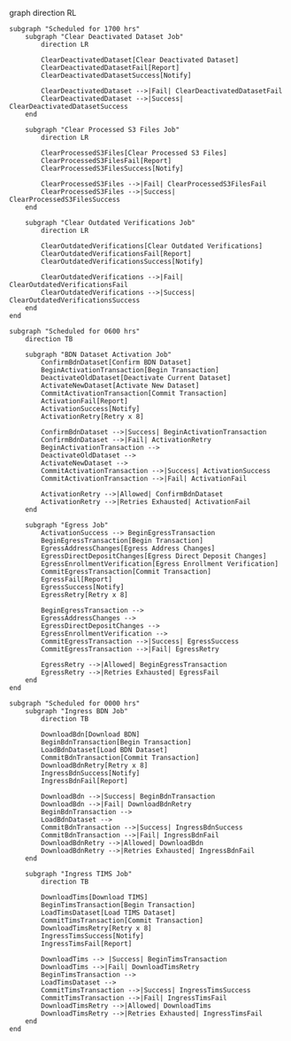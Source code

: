 graph
    direction RL

    subgraph "Scheduled for 1700 hrs"
        subgraph "Clear Deactivated Dataset Job"
            direction LR

            ClearDeactivatedDataset[Clear Deactivated Dataset]
            ClearDeactivatedDatasetFail[Report]
            ClearDeactivatedDatasetSuccess[Notify]

            ClearDeactivatedDataset -->|Fail| ClearDeactivatedDatasetFail
            ClearDeactivatedDataset -->|Success| ClearDeactivatedDatasetSuccess
        end

        subgraph "Clear Processed S3 Files Job"
            direction LR

            ClearProcessedS3Files[Clear Processed S3 Files]
            ClearProcessedS3FilesFail[Report]
            ClearProcessedS3FilesSuccess[Notify]

            ClearProcessedS3Files -->|Fail| ClearProcessedS3FilesFail
            ClearProcessedS3Files -->|Success| ClearProcessedS3FilesSuccess
        end

        subgraph "Clear Outdated Verifications Job"
            direction LR

            ClearOutdatedVerifications[Clear Outdated Verifications]
            ClearOutdatedVerificationsFail[Report]
            ClearOutdatedVerificationsSuccess[Notify]

            ClearOutdatedVerifications -->|Fail| ClearOutdatedVerificationsFail
            ClearOutdatedVerifications -->|Success| ClearOutdatedVerificationsSuccess
        end
    end

    subgraph "Scheduled for 0600 hrs"
        direction TB

        subgraph "BDN Dataset Activation Job"
            ConfirmBdnDataset[Confirm BDN Dataset]
            BeginActivationTransaction[Begin Transaction]
            DeactivateOldDataset[Deactivate Current Dataset]
            ActivateNewDataset[Activate New Dataset]
            CommitActivationTransaction[Commit Transaction]
            ActivationFail[Report]
            ActivationSuccess[Notify]
            ActivationRetry[Retry x 8]

            ConfirmBdnDataset -->|Success| BeginActivationTransaction
            ConfirmBdnDataset -->|Fail| ActivationRetry
            BeginActivationTransaction -->
            DeactivateOldDataset -->
            ActivateNewDataset -->
            CommitActivationTransaction -->|Success| ActivationSuccess
            CommitActivationTransaction -->|Fail| ActivationFail

            ActivationRetry -->|Allowed| ConfirmBdnDataset
            ActivationRetry -->|Retries Exhausted| ActivationFail
        end

        subgraph "Egress Job"
            ActivationSuccess --> BeginEgressTransaction
            BeginEgressTransaction[Begin Transaction]
            EgressAddressChanges[Egress Address Changes]
            EgressDirectDepositChanges[Egress Direct Deposit Changes]
            EgressEnrollmentVerification[Egress Enrollment Verification]
            CommitEgressTransaction[Commit Transaction]
            EgressFail[Report]
            EgressSuccess[Notify]
            EgressRetry[Retry x 8]

            BeginEgressTransaction -->
            EgressAddressChanges -->
            EgressDirectDepositChanges -->
            EgressEnrollmentVerification -->
            CommitEgressTransaction -->|Success| EgressSuccess
            CommitEgressTransaction -->|Fail| EgressRetry

            EgressRetry -->|Allowed| BeginEgressTransaction
            EgressRetry -->|Retries Exhausted| EgressFail
        end
    end

    subgraph "Scheduled for 0000 hrs"
        subgraph "Ingress BDN Job"
            direction TB

            DownloadBdn[Download BDN]
            BeginBdnTransaction[Begin Transaction]
            LoadBdnDataset[Load BDN Dataset]
            CommitBdnTransaction[Commit Transaction]
            DownloadBdnRetry[Retry x 8]
            IngressBdnSuccess[Notify]
            IngressBdnFail[Report]

            DownloadBdn -->|Success| BeginBdnTransaction
            DownloadBdn -->|Fail| DownloadBdnRetry
            BeginBdnTransaction --> 
            LoadBdnDataset -->
            CommitBdnTransaction -->|Success| IngressBdnSuccess
            CommitBdnTransaction -->|Fail| IngressBdnFail
            DownloadBdnRetry -->|Allowed| DownloadBdn
            DownloadBdnRetry -->|Retries Exhausted| IngressBdnFail
        end

        subgraph "Ingress TIMS Job"
            direction TB

            DownloadTims[Download TIMS]
            BeginTimsTransaction[Begin Transaction]
            LoadTimsDataset[Load TIMS Dataset]
            CommitTimsTransaction[Commit Transaction]
            DownloadTimsRetry[Retry x 8]
            IngressTimsSuccess[Notify]
            IngressTimsFail[Report]

            DownloadTims --> |Success| BeginTimsTransaction
            DownloadTims -->|Fail| DownloadTimsRetry
            BeginTimsTransaction --> 
            LoadTimsDataset -->
            CommitTimsTransaction -->|Success| IngressTimsSuccess
            CommitTimsTransaction -->|Fail| IngressTimsFail
            DownloadTimsRetry -->|Allowed| DownloadTims
            DownloadTimsRetry -->|Retries Exhausted| IngressTimsFail
        end
    end
